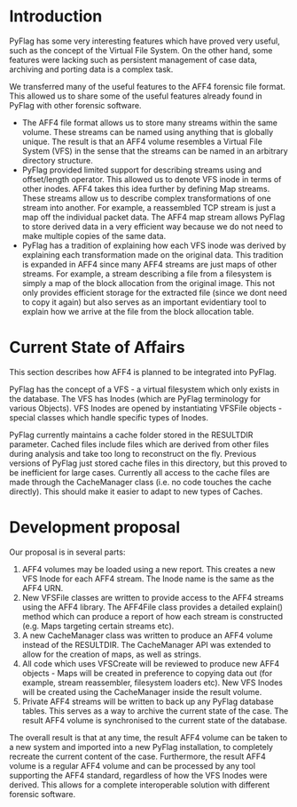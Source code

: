 # Introduction #

PyFlag has some very interesting features which have proved very useful, such as the concept of the Virtual File System. On the other hand, some features were lacking such as persistent management of case data, archiving and porting data is a complex task.

We transferred many of the useful features to the AFF4 forensic file format. This allowed us to share some of the useful features already found in PyFlag with other forensic software.

  * The AFF4 file format allows us to store many streams within the same volume. These streams can be named using anything that is globally unique. The result is that an AFF4 volume resembles a Virtual File System (VFS) in the sense that the streams can be named in an arbitrary directory structure.
  * PyFlag provided limited support for describing streams using and offset/length operator. This allowed us to denote VFS inode in terms of other inodes. AFF4 takes this idea further by defining Map streams. These streams allow us to describe complex transformations of one stream into another. For example, a reassembled TCP stream is just a map off the individual packet data. The AFF4 map stream allows PyFlag to store derived data in a very efficient way because we do not need to make multiple copies of the same data.
  * PyFlag has a tradition of explaining how each VFS inode was derived by explaining each transformation made on the original data. This tradition is expanded in AFF4 since many AFF4 streams are just maps of other streams. For example, a stream describing a file from a filesystem is simply a map of the block allocation from the original image. This not only provides efficient storage for the extracted file (since we dont need to copy it again) but also serves as an important evidentiary tool to explain how we arrive at the file from the block allocation table.

# Current State of Affairs #

This section describes how AFF4 is planned to be integrated into PyFlag.

PyFlag has the concept of a VFS - a virtual filesystem which only exists in the database. The VFS has Inodes (which are PyFlag terminology for various Objects). VFS Inodes are opened by instantiating VFSFile objects - special classes which handle specific types of Inodes.

PyFlag currently maintains a cache folder stored in the RESULTDIR parameter. Cached files include files which are derived from other files during analysis and take too long to reconstruct on the fly. Previous versions of PyFlag just stored cache files in this directory, but this proved to be inefficient for large cases. Currently all access to the cache files are made through the CacheManager class (i.e. no code touches the cache directly). This should make it easier to adapt to new types of Caches.

# Development proposal #

Our proposal is in several parts:

  1. AFF4 volumes may be loaded using a new report. This creates a new VFS Inode for each AFF4 stream. The Inode name is the same as the AFF4 URN.
  1. New VFSFile classes are written to provide access to the AFF4 streams using the AFF4 library. The AFF4File class provides a detailed explain() method which can produce a report of how each stream is constructed (e.g. Maps targeting certain streams etc).
  1. A new CacheManager class was written to produce an AFF4 volume instead of the RESULTDIR. The CacheManager API was extended to allow for the creation of maps, as well as strings.
  1. All code which uses VFSCreate will be reviewed to produce new AFF4 objects - Maps will be created in preference to copying data out (for example, stream reassembler, filesystem loaders etc). New VFS Inodes will be created using the CacheManager inside the result volume.
  1. Private AFF4 streams will be written to back up any PyFlag database tables. This serves as a way to archive the current state of the case. The result AFF4 volume is synchronised to the current state of the database.

The overall result is that at any time, the result AFF4 volume can be taken to a new system and imported into a new PyFlag installation, to completely recreate the current content of the case. Furthermore, the result AFF4 volume is a regular AFF4 volume and can be processed by any tool supporting the AFF4 standard, regardless of how the VFS Inodes were derived. This allows for a complete interoperable solution with different forensic software.